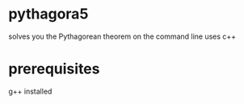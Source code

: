 # pythagora5
solves you the Pythagorean theorem on the command line
uses c++
# prerequisites
g++ installed
